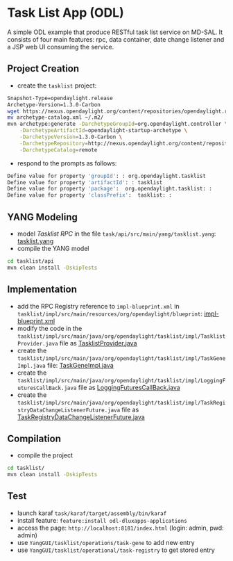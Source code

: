# Task List App (ODL)
A simple ODL example that produce RESTful task list service on MD-SAL. It consists of four main features: rpc, data container, date change listener and a JSP web UI consuming the service.

## Project Creation
- create the `tasklist` project:
```bash
Snapshot-Type=opendaylight.release 
Archetype-Version=1.3.0-Carbon
wget https://nexus.opendaylight.org/content/repositories/opendaylight.release/archetype-catalog.xml
mv archetype-catalog.xml ~/.m2/
mvn archetype:generate -DarchetypeGroupId=org.opendaylight.controller \
    -DarchetypeArtifactId=opendaylight-startup-archetype \
    -DarchetypeVersion=1.3.0-Carbon \
    -DarchetypeRepository=http://nexus.opendaylight.org/content/repositories/opendaylight.release/ \
    -DarchetypeCatalog=remote
```
- respond to the prompts as follows:
```bash
Define value for property 'groupId': : org.opendaylight.tasklist
Define value for property 'artifactId': : tasklist
Define value for property 'package':  org.opendaylight.tasklist: : 
Define value for property 'classPrefix':  tasklist: : 
```

## YANG Modeling
- model *Tasklist RPC* in the file `task/api/src/main/yang/tasklist.yang`: [tasklist.yang](tasklist.yang)
- compile the YANG model
```bash
cd tasklist/api
mvn clean install -DskipTests
```

## Implementation
- add the RPC Registry reference to `impl-blueprint.xml` in `tasklist/impl/src/main/resources/org/opendaylight/blueprint`: [impl-blueprint.xml](impl-blueprint.xml)
- modify the code in the `tasklist/impl/src/main/java/org/opendaylight/tasklist/impl/TasklistProvider.java` file as [TasklistProvider.java](TasklistProvider.java)
- create the `tasklist/impl/src/main/java/org/opendaylight/tasklist/impl/TaskGeneImpl.java` file: [TaskGeneImpl.java](TaskGeneImpl.java)
- create the `tasklist/impl/src/main/java/org/opendaylight/tasklist/impl/LoggingFuturesCallBack.java` file as [LoggingFuturesCallBack.java](LoggingFuturesCallBack.java) 
- create the `tasklist/impl/src/main/java/org/opendaylight/tasklist/impl/TaskRegistryDataChangeListenerFuture.java` file as [TaskRegistryDataChangeListenerFuture.java](TaskRegistryDataChangeListenerFuture.java)

## Compilation
- compile the project 
```bash
cd tasklist/
mvn clean install -DskipTests
```

## Test
- launch karaf `task/karaf/target/assembly/bin/karaf`
- install feature: `feature:install odl-dluxapps-applications`
- access the page: `http://localhost:8181/index.html` (login: admin, pwd: admin)
- use `YangGUI/tasklist/operations/task-gene` to add new entry
- use `YangGUI/tasklist/operational/task-registry` to get stored entry

